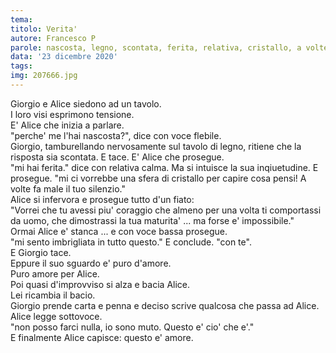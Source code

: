 ```yaml
---
tema:
titolo: Verita'
autore: Francesco P
parole: nascosta, legno, scontata, ferita, relativa, cristallo, a volte fa male, coraggio, maturità, impossibile, imbrigliata, ciò che è
data: '23 dicembre 2020'
tags: 
img: 207666.jpg
---
```

Giorgio e Alice siedono ad un tavolo.  
I loro visi esprimono tensione.  
E' Alice che inizia a parlare.  
"perche' me l'hai nascosta?", dice con voce flebile.  
Giorgio, tamburellando nervosamente sul tavolo di legno, ritiene che la risposta sia scontata. E tace.
E' Alice che prosegue.  
"mi hai ferita." dice con relativa calma. Ma si intuisce la sua inqiuetudine. E prosegue. "mi ci vorrebbe una sfera di cristallo per capire cosa pensi! A volte fa male il tuo silenzio."  
Alice si infervora e prosegue tutto d'un fiato:  
"Vorrei che tu avessi piu' coraggio che almeno per una volta ti comportassi da uomo, che dimostrassi la tua maturita' ... ma forse e' impossibile."  
Ormai Alice e' stanca ... e con voce bassa prosegue.  
"mi sento imbrigliata in tutto questo." E conclude. "con te".  
E Giorgio tace.  
Eppure il suo sguardo e' puro d'amore.  
Puro amore per Alice.  
Poi quasi d'improvviso si alza e bacia Alice.  
Lei ricambia il bacio.  
Giorgio prende carta e penna e deciso scrive qualcosa che passa ad Alice. Alice legge sottovoce.  
"non posso farci nulla, io sono muto. Questo e' cio' che e'."  
E finalmente Alice capisce: questo e' amore.
